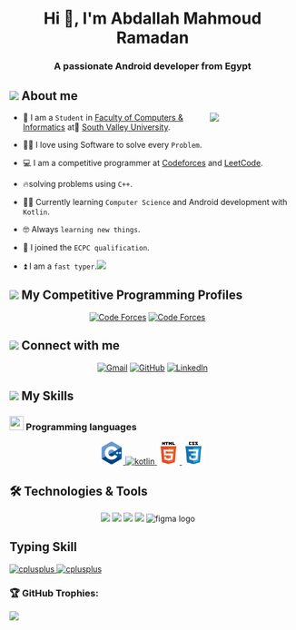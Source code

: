 <h1 align="center">Hi 👋, I'm Abdallah Mahmoud Ramadan</h1>
<h3 align="center">A passionate Android developer from Egypt</h3>

## <img src = "https://i.pinimg.com/originals/3f/7e/4e/3f7e4eff7c96e9fe4b8b4b1ff3f7bdb5.gif" width = 6.5%> About me
<img align="right" src="https://github.com/7oSkaaa/7oSkaaa/blob/main/Images/Right_Side.gif?raw=true" width=30%>

- :school: I am a `Student` in [Faculty of Computers & Informatics](https://www.svu.edu.eg/faculties/fci/en/home-page-en/) at [ٍSouth Valley University](https://www.svu.edu.eg/ar/).
- :technologist: I love using Software to solve every `Problem`.
  
- :computer: I am a competitive programmer at [Codeforces](https://codeforces.com/profile/Abdallah_Alqiran) and [LeetCode](https://leetcode.com/u/Abdallah_Alqiran/).




- 🔥solving problems using `C++`.
- :student: Currently learning `Computer Science` and Android development with `Kotlin`.
- :nerd_face: Always `learning new things`.
- 🏅 I joined the `ECPC qualification`.
- ⏫ I am a `fast typer`.<img src="https://media.giphy.com/media/WUlplcMpOCEmTGBtBW/giphy.gif" width="30">
<!--- :thinking: I’m currently open for a new `job opportunity`, this is [MY resume].-->


## <img src="https://media4.giphy.com/media/dMLmQfCO7lCA2gX3tw/giphy.gif?cid=ecf05e47ak6mwfu812269zzr8ydv529109qzpb8rszwnja9e&rid=giphy.gif&ct=s" width=10%> My Competitive Programming Profiles

<div align="center" width=100%>
  <a href="https://codeforces.com/profile/Abdallah_Alqiran"><img src="https://img.icons8.com/external-tal-revivo-shadow-tal-revivo/50/000000/external-codeforces-programming-competitions-and-contests-programming-community-logo-shadow-tal-revivo.png" alt="Code Forces" width=6%/></a>
 <a href="https://leetcode.com/u/Abdallah_Alqiran/"><img src="https://res.cloudinary.com/startup-grind/image/upload/c_fill,dpr_2.0,f_auto,g_center,h_1080,q_100,w_1080/v1/gcs/platform-data-dsc/events/LeetCode_logo_black.png" alt="Code Forces" width=6%/></a>
	  &emsp; 
</div>

## <img src="https://github.com/7oSkaaa/7oSkaaa/blob/main/Images/Connect-with-me.gif?raw=true" width="10%"> Connect with me

<p align="center">
	<a href="mailto:abdallahalqiran765@gmail.com"><img img src="https://img.shields.io/badge/gmail-%23EA4335.svg?style=plastic&logo=gmail&logoColor=white" alt="Gmail"/></a>
	<a href="https://github.com/Abdallah-Alqiran"><img src="https://img.shields.io/badge/github-%23181717.svg?style=plastic&logo=github&logoColor=white" alt="GitHub"/></a>
	<a href="https://www.linkedin.com/in/abdallah-alqiran-1788ba290/"><img src="https://img.shields.io/badge/linkedin-%230A66C2.svg?style=plastic&logo=linkedin&logoColor=white" alt="LinkedIn"/></a>
</p>

## <img src="https://media2.giphy.com/media/QssGEmpkyEOhBCb7e1/giphy.gif?cid=ecf05e47a0n3gi1bfqntqmob8g9aid1oyj2wr3ds3mg700bl&rid=giphy.gif" width ="3%"> My Skills

### <img src="https://miro.medium.com/v2/resize:fit:773/1*2Jlse2XsQGbT_eXn3kkBtg.jpeg" width="25" height="25"> Programming languages

<p align="center"> <a href="https://www.w3schools.com/cpp/" target="_blank" rel="noreferrer"> <img src="https://raw.githubusercontent.com/devicons/devicon/master/icons/cplusplus/cplusplus-original.svg" alt="cplusplus" width="40" height="40"/>
</a> 
 <a href="https://kotlinlang.org/" target="_blank" rel="noreferrer"> 
  <img src="https://upload.wikimedia.org/wikipedia/commons/0/06/Kotlin_Icon.svg" alt="kotlin" width="40" height="40"/> 
 </a>
<a href="https://www.w3.org/html/" target="_blank" rel="noreferrer">
  <img src="https://raw.githubusercontent.com/devicons/devicon/master/icons/html5/html5-original-wordmark.svg" alt="html5" width="40" height="40"/> 
</a>
 <a href="https://www.w3schools.com/css/" target="_blank" rel="noreferrer"> <img src="https://raw.githubusercontent.com/devicons/devicon/master/icons/css3/css3-original-wordmark.svg" alt="css3" width="40" height="40"/> 
 </a> 

 </p>

## 🛠️ Technologies & Tools
<p align="center">
 <a><img src="https://img.shields.io/badge/-Git-%23F05032?style=plastic&amp;logo=Git&amp;logoColor=%23ffffff"
        style="max-width: 100%;"> 
	</a>
<a><img src="https://img.shields.io/badge/-GitHub-181717?style=plastic&amp;logo=Github"
        style="max-width: 100%;">
	</a>
 <a><img src="http://img.shields.io/badge/-Android%20Studio-fff?style=plastic&amp;logo=android-studio&amp;logoColor=000">
         </a>
 <a target="_blank" rel="noopener noreferrer nofollow">
        <img src="https://img.shields.io/badge/-Notion-fff?style=plastic&amp;logo=notion&amp;logoColor=000" style="max-width: 100%;">
	</a>
	<img src="https://cdn.jsdelivr.net/gh/devicons/devicon/icons/figma/figma-original.svg" height="30" alt="figma logo"  />
  <img width="12" />
 </p>

##  Typing Skill
<p>
<a href="https://data.typeracer.com/pit/profile?user=abdallah_alqiran" target="_blank" rel="noreferrer"> <img src="https://th.bing.com/th/id/OIP.audzFF7J2jyYzsNfjOb9mwHaHa?rs=1&pid=ImgDetMain" alt="cplusplus" width="40" height="40"/> </a>
<a href="https://monkeytype.com/profile/Abdallah_Alqiran" target="_blank" rel="noreferrer"> <img src="https://cdn-1.webcatalog.io/catalog/monkeytype/monkeytype-icon-filled.png" alt="cplusplus" width="40" height="40"/> </a>
</p>

 <h3 align="left">🏆 GitHub Trophies:</h3>
  <p align="left">
      <img src="https://github-profile-trophy.vercel.app/?username=Abdallah-Alqiran&theme=onestar&row=1&column=7"/>
  </p>
